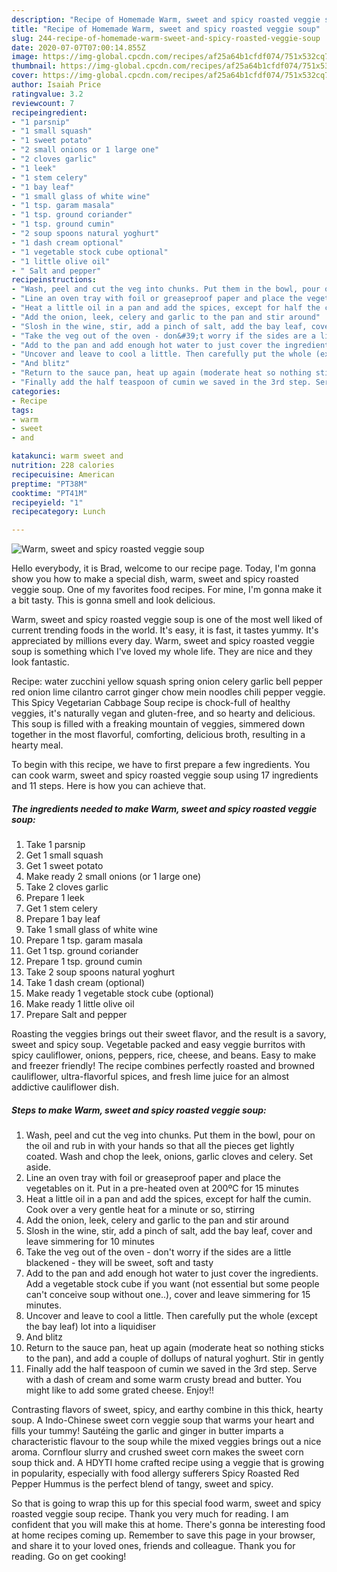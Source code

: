 ```yaml
---
description: "Recipe of Homemade Warm, sweet and spicy roasted veggie soup"
title: "Recipe of Homemade Warm, sweet and spicy roasted veggie soup"
slug: 244-recipe-of-homemade-warm-sweet-and-spicy-roasted-veggie-soup
date: 2020-07-07T07:00:14.855Z
image: https://img-global.cpcdn.com/recipes/af25a64b1cfdf074/751x532cq70/warm-sweet-and-spicy-roasted-veggie-soup-recipe-main-photo.jpg
thumbnail: https://img-global.cpcdn.com/recipes/af25a64b1cfdf074/751x532cq70/warm-sweet-and-spicy-roasted-veggie-soup-recipe-main-photo.jpg
cover: https://img-global.cpcdn.com/recipes/af25a64b1cfdf074/751x532cq70/warm-sweet-and-spicy-roasted-veggie-soup-recipe-main-photo.jpg
author: Isaiah Price
ratingvalue: 3.2
reviewcount: 7
recipeingredient:
- "1 parsnip"
- "1 small squash"
- "1 sweet potato"
- "2 small onions or 1 large one"
- "2 cloves garlic"
- "1 leek"
- "1 stem celery"
- "1 bay leaf"
- "1 small glass of white wine"
- "1 tsp. garam masala"
- "1 tsp. ground coriander"
- "1 tsp. ground cumin"
- "2 soup spoons natural yoghurt"
- "1 dash cream optional"
- "1 vegetable stock cube optional"
- "1 little olive oil"
- " Salt and pepper"
recipeinstructions:
- "Wash, peel and cut the veg into chunks. Put them in the bowl, pour on the oil and rub in with your hands so that all the pieces get lightly coated. Wash and chop the leek, onions, garlic cloves and celery. Set aside."
- "Line an oven tray with foil or greaseproof paper and place the vegetables on it. Put in a pre-heated oven at 200ºC for 15 minutes"
- "Heat a little oil in a pan and add the spices, except for half the cumin. Cook over a very gentle heat for a minute or so, stirring"
- "Add the onion, leek, celery and garlic to the pan and stir around"
- "Slosh in the wine, stir, add a pinch of salt, add the bay leaf, cover and leave simmering for 10 minutes"
- "Take the veg out of the oven - don&#39;t worry if the sides are a little blackened - they will be sweet, soft and tasty"
- "Add to the pan and add enough hot water to just cover the ingredients. Add a vegetable stock cube if you want (not essential but some people can&#39;t conceive soup without one..), cover and leave simmering for 15 minutes."
- "Uncover and leave to cool a little. Then carefully put the whole (except the bay leaf) lot into a liquidiser"
- "And blitz"
- "Return to the sauce pan, heat up again (moderate heat so nothing sticks to the pan), and add a couple of dollups of natural yoghurt. Stir in gently"
- "Finally add the half teaspoon of cumin we saved in the 3rd step. Serve with a dash of cream and some warm crusty bread and butter. You might like to add some grated cheese. Enjoy!!"
categories:
- Recipe
tags:
- warm
- sweet
- and

katakunci: warm sweet and 
nutrition: 228 calories
recipecuisine: American
preptime: "PT38M"
cooktime: "PT41M"
recipeyield: "1"
recipecategory: Lunch

---
```



![Warm, sweet and spicy roasted veggie soup](https://img-global.cpcdn.com/recipes/af25a64b1cfdf074/751x532cq70/warm-sweet-and-spicy-roasted-veggie-soup-recipe-main-photo.jpg)

Hello everybody, it is Brad, welcome to our recipe page. Today, I'm gonna show you how to make a special dish, warm, sweet and spicy roasted veggie soup. One of my favorites food recipes. For mine, I'm gonna make it a bit tasty. This is gonna smell and look delicious.

Warm, sweet and spicy roasted veggie soup is one of the most well liked of current trending foods in the world. It's easy, it is fast, it tastes yummy. It's appreciated by millions every day. Warm, sweet and spicy roasted veggie soup is something which I've loved my whole life. They are nice and they look fantastic.

Recipe: water zucchini yellow squash spring onion celery garlic bell pepper red onion lime cilantro carrot ginger chow mein noodles chili pepper veggie. This Spicy Vegetarian Cabbage Soup recipe is chock-full of healthy veggies, it&#39;s naturally vegan and gluten-free, and so hearty and delicious. This soup is filled with a freaking mountain of veggies, simmered down together in the most flavorful, comforting, delicious broth, resulting in a hearty meal.


To begin with this recipe, we have to first prepare a few ingredients. You can cook warm, sweet and spicy roasted veggie soup using 17 ingredients and 11 steps. Here is how you can achieve that.

<!--inarticleads1-->

##### The ingredients needed to make Warm, sweet and spicy roasted veggie soup:

1. Take 1 parsnip
1. Get 1 small squash
1. Get 1 sweet potato
1. Make ready 2 small onions (or 1 large one)
1. Take 2 cloves garlic
1. Prepare 1 leek
1. Get 1 stem celery
1. Prepare 1 bay leaf
1. Take 1 small glass of white wine
1. Prepare 1 tsp. garam masala
1. Get 1 tsp. ground coriander
1. Prepare 1 tsp. ground cumin
1. Take 2 soup spoons natural yoghurt
1. Take 1 dash cream (optional)
1. Make ready 1 vegetable stock cube (optional)
1. Make ready 1 little olive oil
1. Prepare  Salt and pepper


Roasting the veggies brings out their sweet flavor, and the result is a savory, sweet and spicy soup. Vegetable packed and easy veggie burritos with spicy cauliflower, onions, peppers, rice, cheese, and beans. Easy to make and freezer friendly! The recipe combines perfectly roasted and browned cauliflower, ultra-flavorful spices, and fresh lime juice for an almost addictive cauliflower dish. 

<!--inarticleads2-->

##### Steps to make Warm, sweet and spicy roasted veggie soup:

1. Wash, peel and cut the veg into chunks. Put them in the bowl, pour on the oil and rub in with your hands so that all the pieces get lightly coated. Wash and chop the leek, onions, garlic cloves and celery. Set aside.
1. Line an oven tray with foil or greaseproof paper and place the vegetables on it. Put in a pre-heated oven at 200ºC for 15 minutes
1. Heat a little oil in a pan and add the spices, except for half the cumin. Cook over a very gentle heat for a minute or so, stirring
1. Add the onion, leek, celery and garlic to the pan and stir around
1. Slosh in the wine, stir, add a pinch of salt, add the bay leaf, cover and leave simmering for 10 minutes
1. Take the veg out of the oven - don&#39;t worry if the sides are a little blackened - they will be sweet, soft and tasty
1. Add to the pan and add enough hot water to just cover the ingredients. Add a vegetable stock cube if you want (not essential but some people can&#39;t conceive soup without one..), cover and leave simmering for 15 minutes.
1. Uncover and leave to cool a little. Then carefully put the whole (except the bay leaf) lot into a liquidiser
1. And blitz
1. Return to the sauce pan, heat up again (moderate heat so nothing sticks to the pan), and add a couple of dollups of natural yoghurt. Stir in gently
1. Finally add the half teaspoon of cumin we saved in the 3rd step. Serve with a dash of cream and some warm crusty bread and butter. You might like to add some grated cheese. Enjoy!!


Contrasting flavors of sweet, spicy, and earthy combine in this thick, hearty soup. A Indo-Chinese sweet corn veggie soup that warms your heart and fills your tummy! Sautéing the garlic and ginger in butter imparts a characteristic flavour to the soup while the mixed veggies brings out a nice aroma. Cornflour slurry and crushed sweet corn makes the sweet corn soup thick and. A HDYTI home crafted recipe using a veggie that is growing in popularity, especially with food allergy sufferers Spicy Roasted Red Pepper Hummus is the perfect blend of tangy, sweet and spicy. 

So that is going to wrap this up for this special food warm, sweet and spicy roasted veggie soup recipe. Thank you very much for reading. I am confident that you will make this at home. There's gonna be interesting food at home recipes coming up. Remember to save this page in your browser, and share it to your loved ones, friends and colleague. Thank you for reading. Go on get cooking!
